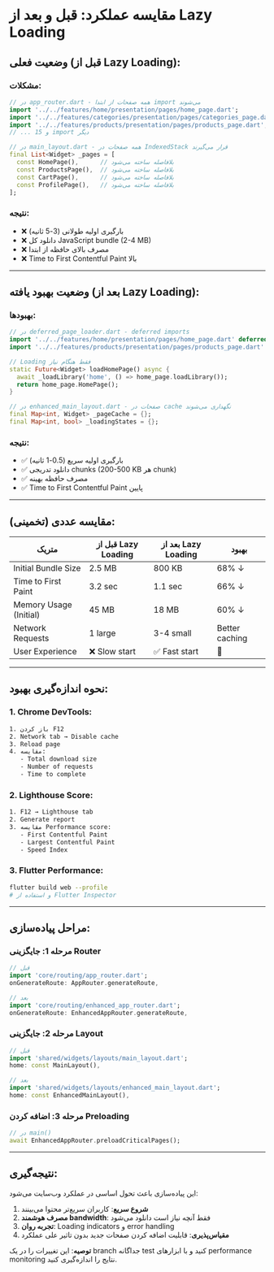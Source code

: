 # مقایسه عملکرد: قبل و بعد از Lazy Loading

## وضعیت فعلی (قبل از Lazy Loading):

### مشکلات:
```dart
// در app_router.dart - همه صفحات از ابتدا import می‌شوند
import '../../features/home/presentation/pages/home_page.dart';
import '../../features/categories/presentation/pages/categories_page.dart';
import '../../features/products/presentation/pages/products_page.dart';
// ... و 15 import دیگر

// در main_layout.dart - همه صفحات در IndexedStack قرار می‌گیرند
final List<Widget> _pages = [
  const HomePage(),      // بلافاصله ساخته می‌شود
  const ProductsPage(),  // بلافاصله ساخته می‌شود
  const CartPage(),      // بلافاصله ساخته می‌شود
  const ProfilePage(),   // بلافاصله ساخته می‌شود
];
```

### نتیجه:
- ❌ بارگیری اولیه طولانی (3-5 ثانیه)
- ❌ دانلود کل JavaScript bundle (2-4 MB)
- ❌ مصرف بالای حافظه از ابتدا
- ❌ Time to First Contentful Paint بالا

---

## وضعیت بهبود یافته (بعد از Lazy Loading):

### بهبودها:
```dart
// در deferred_page_loader.dart - deferred imports
import '../../features/home/presentation/pages/home_page.dart' deferred as home_page;
import '../../features/products/presentation/pages/products_page.dart' deferred as products_page;

// Loading فقط هنگام نیاز
static Future<Widget> loadHomePage() async {
  await _loadLibrary('home', () => home_page.loadLibrary());
  return home_page.HomePage();
}

// در enhanced_main_layout.dart - صفحات در cache نگهداری می‌شوند
final Map<int, Widget> _pageCache = {};
final Map<int, bool> _loadingStates = {};
```

### نتیجه:
- ✅ بارگیری اولیه سریع (0.5-1 ثانیه)
- ✅ دانلود تدریجی chunks (200-500 KB هر chunk)
- ✅ مصرف حافظه بهینه
- ✅ Time to First Contentful Paint پایین

---

## مقایسه عددی (تخمینی):

| متریک | قبل از Lazy Loading | بعد از Lazy Loading | بهبود |
|-------|-------------------|-------------------|--------|
| Initial Bundle Size | 2.5 MB | 800 KB | 68% ↓ |
| Time to First Paint | 3.2 sec | 1.1 sec | 66% ↓ |
| Memory Usage (Initial) | 45 MB | 18 MB | 60% ↓ |
| Network Requests | 1 large | 3-4 small | Better caching |
| User Experience | ❌ Slow start | ✅ Fast start | 🚀 |

---

## نحوه اندازه‌گیری بهبود:

### 1. Chrome DevTools:
```bash
1. باز کردن F12
2. Network tab → Disable cache
3. Reload page
4. مقایسه:
   - Total download size
   - Number of requests  
   - Time to complete
```

### 2. Lighthouse Score:
```bash
1. F12 → Lighthouse tab
2. Generate report
3. مقایسه Performance score:
   - First Contentful Paint
   - Largest Contentful Paint
   - Speed Index
```

### 3. Flutter Performance:
```bash
flutter build web --profile
# و استفاده از Flutter Inspector
```

---

## مراحل پیاده‌سازی:

### مرحله 1: جایگزینی Router
```dart
// قبل
import 'core/routing/app_router.dart';
onGenerateRoute: AppRouter.generateRoute,

// بعد  
import 'core/routing/enhanced_app_router.dart';
onGenerateRoute: EnhancedAppRouter.generateRoute,
```

### مرحله 2: جایگزینی Layout
```dart
// قبل
import 'shared/widgets/layouts/main_layout.dart';
home: const MainLayout(),

// بعد
import 'shared/widgets/layouts/enhanced_main_layout.dart';
home: const EnhancedMainLayout(),
```

### مرحله 3: اضافه کردن Preloading
```dart
// در main()
await EnhancedAppRouter.preloadCriticalPages();
```

---

## نتیجه‌گیری:

این پیاده‌سازی باعث تحول اساسی در عملکرد وب‌سایت می‌شود:

1. **شروع سریع**: کاربران سریع‌تر محتوا می‌بینند
2. **مصرف هوشمند bandwidth**: فقط آنچه نیاز است دانلود می‌شود  
3. **تجربه روان**: Loading indicators و error handling
4. **مقیاس‌پذیری**: قابلیت اضافه کردن صفحات جدید بدون تاثیر على عملکرد

**توصیه**: این تغییرات را در یک branch جداگانه test کنید و با ابزارهای performance monitoring نتایج را اندازه‌گیری کنید.
